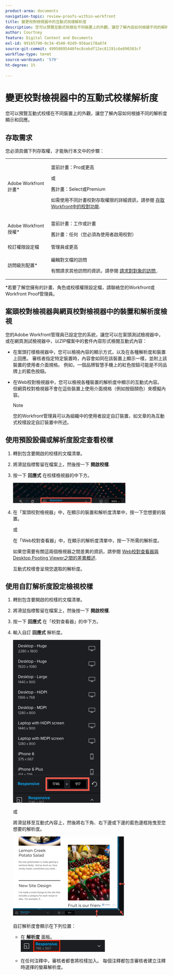 ```yaml
---
product-area: documents
navigation-topic: review-proofs-within-workfront
title: 變更校對檢視器中的互動式校樣解析度
description: 您可以預覽互動式校樣在不同裝置上的外觀，讓您了解內容如何根據不同的解析度顯示和回應。
author: Courtney
feature: Digital Content and Documents
exl-id: 99165790-0c34-4540-92d9-956ae178a874
source-git-commit: 49950895440fec8cebdf12ec81191c6e890383cf
workflow-type: tm+mt
source-wordcount: '579'
ht-degree: 1%

---
```


# 變更校對檢視器中的互動式校樣解析度

您可以預覽互動式校樣在不同裝置上的外觀，讓您了解內容如何根據不同的解析度顯示和回應。

## 存取需求

您必須具備下列存取權，才能執行本文中的步驟：

<table style="table-layout:auto"> 
 <col> 
 <col> 
 <tbody> 
  <tr> 
   <td role="rowheader">Adobe Workfront計畫*</td> 
   <td> <p>當前計畫：Pro或更高</p> <p>或</p> <p>舊計畫：Select或Premium</p> <p>如需使用不同計畫校對存取權限的詳細資訊，請參閱 <a href="/help/quicksilver/administration-and-setup/manage-workfront/configure-proofing/access-to-proofing-functionality.md" class="MCXref xref">存取Workfront中的校對功能</a>.</p> </td> 
  </tr> 
  <tr> 
   <td role="rowheader">Adobe Workfront授權*</td> 
   <td> <p>當前計畫：工作或計畫</p> <p>舊計畫：任何（您必須為使用者啟用校對）</p> </td> 
  </tr> 
  <tr> 
   <td role="rowheader">校訂權限設定檔 </td> 
   <td>管理員或更高</td> 
  </tr> 
  <tr> 
   <td role="rowheader">訪問級別配置*</td> 
   <td> <p>編輯對文檔的訪問</p> <p>有關請求其他訪問的資訊，請參閱 <a href="../../../../workfront-basics/grant-and-request-access-to-objects/request-access.md" class="MCXref xref">請求對對象的訪問 </a>.</p> </td> 
  </tr> 
 </tbody> 
</table>

&#42;若要了解您擁有的計畫、角色或校樣權限設定檔，請聯絡您的Workfront或Workfront Proof管理員。

## 案頭校對檢視器與網頁校對檢視器中的裝置和解析度檢視

您的Adobe Workfront管理員已設定您的系統，讓您可以在案頭測試檢視器中，或在網頁測試檢視器中，以ZIP檔案中的套件內容形式檢閱互動式內容：

* 在案頭打樣檢視器中，您可以檢視內容的顯示方式，以及在各種解析度和裝置上回應。 審核者指定特定裝置時，內容會如同在該裝置上顯示一樣，並附上該裝置的使用者介面規格。 例如，一個品牌智慧手機上的紅色按鈕可能是不同品牌上的藍色按鈕。

* 在Web校對檢視器中，您可以檢視各種裝置的解析度中顯示的互動式內容。 但網頁校對檢視器不會在這些裝置上使用介面規格（例如按鈕顏色）來模擬內容。

   >[!NOTE]
   >
   >您的Workfront管理員可以為組織中的使用者設定自訂裝置，如文章的為互動式校樣設定自訂裝置中所述。

## 使用預設設備或解析度設定查看校樣

1. 轉到包含要開啟的校樣的文檔清單。
1. 將滑鼠指標暫留在檔案上，然後按一下 **開啟校樣**.
1. 按一下 **回應式** 在校樣檢視器的中下方。

   ![Resolution_option_in_DPV.png](assets/resolution-option-in-dpv-350x64.png)

1. 在「案頭校對檢視器」中，在顯示的裝置和解析度清單中，按一下您想要的裝置。

   或

   在「Web校對查看器」中，在顯示的解析度清單中，按一下所需的解析度。

   如果您需要有關這兩個檢視器之間差異的資訊，請參閱 [Web校對查看器與Desktop Pooting Viewer之間的差異概述](../../../../review-and-approve-work/proofing/proofing-overview/understand-differences-between-web-viewer.md).

   互動式校樣會呈現您選取的解析度。

## 使用自訂解析度設定檢視校樣

1. 轉到包含要開啟的校樣的文檔清單。
1. 將滑鼠指標暫留在檔案上，然後按一下 **開啟校樣**.
1. 按一下 **回應式** 在「校對查看器」的中下方。
1. 輸入自訂 **回應式** 解析度。

   ![Type_a_custom_resolution_DPV.png](assets/type-a-custom-resolution-dpv.png)

   或

   將滑鼠移至互動式內容上，然後將右下角、右下邊或下邊的藍色邊框拖曳至您想要的解析度。

   ![Drag_blue_edges_for_resolution.png](assets/drag-blue-edges-for-resolution-350x251.png)

   自訂解析度會顯示在下列位置：

   * 在 **解析度** 面板。\
      ![螢幕截圖2018-05-15_10-27-54.png](assets/screenshot-2018-05-15-10-27-54.png)

   * 在任何注釋中，審核者都會將校樣加入。 每個注釋都包含審核者建立注釋時選擇的螢幕解析度。
